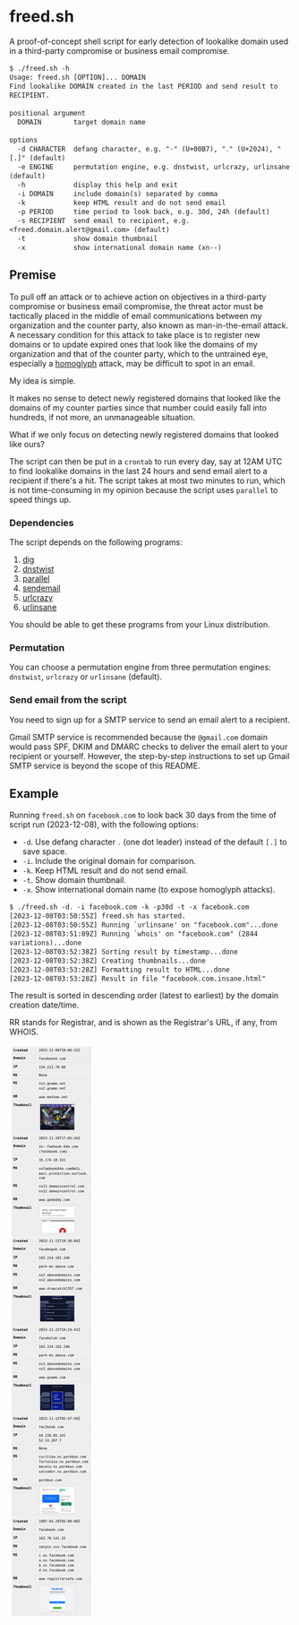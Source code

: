 # freed.sh

A proof-of-concept shell script for early detection of lookalike domain used in a third-party compromise or business email compromise.

```help
$ ./freed.sh -h
Usage: freed.sh [OPTION]... DOMAIN
Find lookalike DOMAIN created in the last PERIOD and send result to RECIPIENT.

positional argument
  DOMAIN        target domain name

options
  -d CHARACTER  defang character, e.g. "·" (U+00B7), "․" (U+2024), "[.]" (default)
  -e ENGINE     permutation engine, e.g. dnstwist, urlcrazy, urlinsane (default)
  -h            display this help and exit
  -i DOMAIN     include domain(s) separated by comma
  -k            keep HTML result and do not send email
  -p PERIOD     time period to look back, e.g. 30d, 24h (default)
  -s RECIPIENT  send email to recipient, e.g. <freed.domain.alert@gmail.com> (default)
  -t            show domain thumbnail
  -x            show international domain name (xn--)
```

## Premise

To pull off an attack or to achieve action on objectives in a third-party compromise or business email compromise, the threat actor must be tactically placed in the middle of email communications between my organization and the counter party, also known as man-in-the-email attack. A necessary condition for this attack to take place is to register new domains or to update expired ones that look like the domains of my organization and that of the counter party, which to the untrained eye, especially a [homoglyph](https://en.wikipedia.org/wiki/Homoglyph) attack, may be difficult to spot in an email.

My idea is simple.

It makes no sense to detect newly registered domains that looked like the domains of my counter parties since that number could easily fall into hundreds, if not more, an unmanageable situation.

What if we only focus on detecting newly registered domains that looked like ours?

The script can then be put in a `crontab` to run every day, say at 12AM UTC to find lookalike domains in the last 24 hours and send email alert to a recipient if there's a hit. The script takes at most two minutes to run, which is not time-consuming in my opinion because the script uses `parallel` to speed things up.

### Dependencies

The script depends on the following programs:

1. [dig](https://www.isc.org/download/)
2. [dnstwist](https://github.com/elceef/dnstwist)
3. [parallel](https://www.gnu.org/software/parallel/)
4. [sendemail](https://github.com/mogaal/sendemail)
5. [urlcrazy](https://github.com/urbanadventurer/urlcrazy)
6. [urlinsane](https://github.com/ziazon/urlinsane)

You should be able to get these programs from your Linux distribution.

### Permutation

You can choose a permutation engine from three permutation engines: `dnstwist`, `urlcrazy` or `urlinsane` (default).

### Send email from the script

You need to sign up for a SMTP service to send an email alert to a recipient.

Gmail SMTP service is recommended because the `@gmail.com` domain would pass SPF, DKIM and DMARC checks to deliver the email alert to your recipient or yourself. However, the step-by-step instructions to set up Gmail SMTP service is beyond the scope of this README.

## Example

Running `freed.sh` on `facebook.com` to look back 30 days from the time of script run (2023-12-08), with the following options:

* `-d`. Use defang character `․` (one dot leader) instead of the default `[.]` to save space.
* `-i`. Include the original domain for comparison.
* `-k`. Keep HTML result and do not send email.
* `-t`. Show domain thumbnail.
* `-x`. Show international domain name (to expose homoglyph attacks).

```demo
$ ./freed.sh -d․ -i facebook.com -k -p30d -t -x facebook.com
[2023-12-08T03:50:55Z] freed.sh has started.
[2023-12-08T03:50:55Z] Running `urlinsane' on "facebook.com"...done
[2023-12-08T03:51:09Z] Running `whois' on "facebook.com" (2844 variations)...done
[2023-12-08T03:52:38Z] Sorting result by timestamp...done
[2023-12-08T03:52:38Z] Creating thumbnails...done
[2023-12-08T03:53:28Z] Formatting result to HTML...done
[2023-12-08T03:53:28Z] Result in file "facebook.com.insane.html"
```

The result is sorted in descending order (latest to earliest) by the domain creation date/time. 

RR stands for Registrar, and is shown as the Registrar's URL, if any, from WHOIS.

![facebook.com](facebook.com-demo.png)
